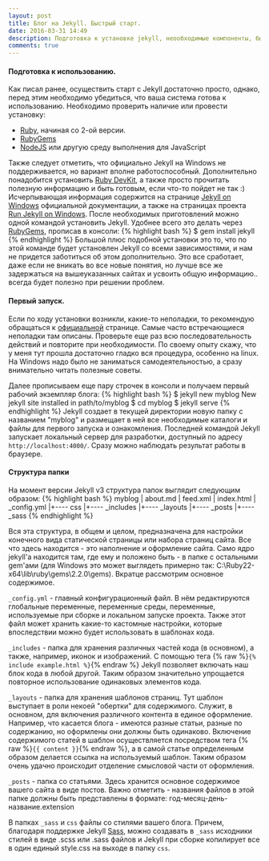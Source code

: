 ```yaml
---
layout: post
title: Блог на Jekyll. Быстрый старт.
date: 2016-03-31 14:49
description: Подготовка к установке jekyll, неообходимые компоненты, быстрый старт с Jekyll.
comments: true
---
```

#### Подготовка к использованию.
Как писал ранее, осуществить старт с Jekyll достаточно просто, однако, перед этим необходимо убедиться, что ваша система готова к использованию. Необходимо проверить наличие или провести установку:

- [Ruby](https://www.ruby-lang.org/en/downloads/), начиная со 2-ой версии.
- [RubyGems](https://rubygems.org/pages/download)
- [NodeJS](https://nodejs.org/en/) или другую среду выполнения для JavaScript

Также следует отметить, что официально Jekyll на Windows не поддерживается, но вариант вполне работоспособный. Дополнительно понадобится установить [Ruby DevKit](http://rubyinstaller.org/downloads/), а также просто прочитать полезную информацию и быть готовым, если что-то пойдет не так :) Исчерпывающая информация содержится на странице [Jekyll on Windows](https://jekyllrb.com/docs/windows/#installation) официальной документации, а также на страницах проекта [Run Jekyll on Windows](http://jekyll-windows.juthilo.com/).
После необходимых приготовлений можно одной командой установить Jekyll. Удобнее всего это делать через [RubyGems](https://rubygems.org/pages/download), прописав в консоли:
{% highlight bash %}
 $ gem install jekyll
{% endhighlight %}
Большой плюс подобной установки это то, что по этой команде будет установлен Jekyll со всеми зависимостями, и нам не придется заботиться об этом дополнительно. Это все сработает, даже если не вникать во все новые понятия, но лучше все же задержаться на вышеуказанных сайтах и усвоить общую информацию.. всегда будет полезно при решении проблем.

#### Первый запуск.

Если по ходу установки возникли, какие-то неполадки, то рекомендую обращаться к [официальной](https://jekyllrb.com/docs/troubleshooting/) странице. Самые часто встречающиеся неполадки там описаны. Проверьте еще раз всю последовательность действий и повторите при необходимости. По своему опыту скажу, что у меня тут прошла достаточно гладко вся процедура, особенно на linux. На Windows надо было не заниматься самодеятельностью, а сразу внимательно читать полезные советы.

Далее прописываем еще пару строчек в консоли и получаем первый рабочий экземпляр блога:
{% highlight bash %}
 $ jekyll new myblog
 New jekyll site installed in path/to/myblog
 $ cd myblog
 $ jekyll serve
{% endhighlight %}
Jekyll создает в текущей директории новую папку с названием "myblog" и размещает в ней все необходимые каталоги и файлы для первого запуска и ознакомления. Последней командой Jekyll запускает локальный сервер для разработки, доступный по адресу `http://localhost:4000/`. Сразу можно наблюдать результат работы в браузере.

#### Структура папки

На момент версии Jekyll v3 структура папок выглядит следующим образом:
{% highlight bash %}
 myblog
|   about.md
|   feed.xml
|   index.html
|   _config.yml
|+---- css
|+---- _includes
|+---- _layouts
|+---- _posts
|+---- _sass
{% endhighlight %}

Вся эта структура, в общем и целом, предназначена для настройки конечного вида статической страницы или набора страниц сайта. Все что здесь находится - это наполнение и оформление сайта. Само ядро jekyll'а находится там, где ему и положено быть - в папке с остальными gem'ами (для Windows это может выглядеть примерно так: C:\Ruby22-x64\lib\ruby\gems\2.2.0\gems). Вкратце рассмотрим основное содержимое.

 `_config.yml` - главный конфигурационный файл. В нём редактируются глобальные переменные, переменные среды, переменные, используемые при сборке и локальном запуске проекта. Также этот файл может хранить какие-то кастомные настройки, которые впоследствии можно будет использовать в шаблонах кода.

`_includes` - папка для хранения различных частей кода (в основном), а также, например, иконок и изображений. С помощью тега {% raw %}`{% include example.html %}`{% endraw %} Jekyll позволяет включать наш блок кода в любой другой. Таким образом значительно упрощается повторное использование одинаковых элементов кода.

`_layouts` - папка для хранения шаблонов страниц. Тут шаблон выступает в роли некоей "обертки" для содержимого. Служит, в основном, для включения различного контента в единое оформление. Например, что касается блога - имеются разные статьи, разные по содержанию, но оформлены они должны быть одинаково. Включение содержимого статей в шаблон осуществляется посредством тега {% raw %}`{{ content }}`{% endraw %}, а в самой статье определенным образом делается ссылка на используемый шаблон. Таким образом очень удачно происходит отделение смысловой части от оформления.

`_posts` - папка со статьями. Здесь хранится основное содержимое вашего сайта в виде постов. Важно отметить - названия файлов в этой папке должны быть представлены в формате: год-месяц-день-название.extension

В папках `_sass` и `css` файлы со стилями вашего блога. Причем, благодаря поддержке Jekyll [Sass](http://sass-lang.com/), можно создавать в `_sass` исходники стилей в виде .scss или .sass файлов и Jekyll при сборке копилирует все в один единый style.css на выходе в папку `css`.
